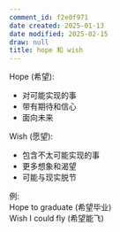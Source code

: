 ```yaml
---
comment_id: f2e0f971
date created: 2025-01-13
date modified: 2025-02-15
draw: null
title: hope 和 wish
---
```

Hope (希望):

- 对可能实现的事
- 带有期待和信心
- 面向未来

Wish (愿望):

- 包含不太可能实现的事
- 更多想象和渴望
- 可能与现实脱节

例:  
Hope to graduate (希望毕业)  
Wish I could fly (希望能飞)
